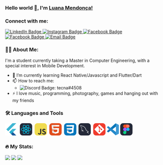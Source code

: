 <!-- PROFILE IDEAS https://www.sitepoint.com/github-profile-readme/?msclkid=61c38ff2aef311ec90c71b9e09d5ff3d -->

<!-- LINK TO THE BUTTONS IDEAS https://dev.to/envoy_/150-badges-for-github-pnk?msclkid=6d81ccf1aeee11ec86763850e8306c32 -->

### Hello world 👋, I'm [Luana Mendonça!](https://github.com/luamendonca21/)

<h3>Connect with me:</h3>
<a href="https://www.linkedin.com/public-profile/settings">
  <img src="https://img.shields.io/badge/LinkedIn-2554da?style=for-the-badge&logo=linkedin&logoColor=white" alt="LinkedIn Badge"/>
</a>
<a href="https://instagram.com/luamendonca21">
  <img src="https://img.shields.io/badge/Instagram-E4405F?style=for-the-badge&logo=instagram&logoColor=white" alt="Instagram Badge"/>
</a>
<a href="https://www.facebook.com/LuanaMendonca00">
  <img src="https://img.shields.io/badge/Facebook-1877F2?style=for-the-badge&logo=facebook&logoColor=white" alt="Facebook Badge"/>
</a>

<a href="https://open.spotify.com/user/11153684721?si=40e260d1e9cc44d3">
  <img src="https://img.shields.io/badge/Spotify-1ED760?&style=for-the-badge&logo=spotify&logoColor=white" alt="Facebook Badge"/>
</a>
<a href="mailto:luamendonca_2000@hotmail.com">
  <img src="https://img.shields.io/badge/Email-D14836?style=for-the-badge&logo=gmail&logoColor=white" alt="Email Badge"/>
</a>

### :woman_technologist: About Me:

I'm a student currently taking a Master in Computer Engineering, with a special interest in Mobile Development.

- 🌱 I’m currently learning React Native/Javascript and Flutter/Dart
- 📫 How to reach me: 
    -  <img width=80 src="https://icons8.com/icons/set/discord-svg?msclkid=30d2fffeaefc11ec920bbb20f3a2c460" alt="Discord Badge"/>: tecna#4508
- ⚡ I love music, programming, photography, games and hanging out with my friends

### 🛠 Languages and Tools

<div>
  <img src="https://github.com/devicons/devicon/blob/master/icons/flutter/flutter-original.svg" title="Flutter" alt="Flutter" width="40" height="40"/>&nbsp;
  <img src="https://github.com/tandpfun/skill-icons/blob/main/icons/React-Dark.svg" title="ReactNative" alt="ReactNative" width="40" height="40"/>&nbsp;
  <img src="https://github.com/tandpfun/skill-icons/blob/main/icons/JavaScript.svg" title="JavaScript" alt="JavaScript" width="40" height="40"/>&nbsp;
  <img src="https://github.com/tandpfun/skill-icons/blob/main/icons/HTML.svg" title="HTML5" alt="HTML" width="40" height="40"/>&nbsp;
  <img src="https://github.com/tandpfun/skill-icons/blob/main/icons/CSS.svg" title="CSS3" alt="CSS" width="40" height="40"/>&nbsp;
  <img src="https://github.com/tandpfun/skill-icons/blob/main/icons/MySQL-Dark.svg" title="MySQL"  alt="MySQL" width="40" height="40"/>&nbsp;
  <img src="https://github.com/tandpfun/skill-icons/blob/main/icons/Git.svg" title="Git" **alt="Git" width="40" height="40"/>
  <img src="https://github.com/devicons/devicon/blob/master/icons/vscode/vscode-original.svg" title="VScode" **alt="VScoed" width="40" height="40"/>
  <img src="https://github.com/tandpfun/skill-icons/blob/main/icons/Figma-Dark.svg" title="Figma" **alt="Figma" width="40" height="40"/>
</div>


### 🔥 My Stats:

  <a title="GitHub Stats">
    <img height=175 align="center" src="https://github-readme-stats.vercel.app/api?username=luamendonca21&show_icons=true&theme=tokyonight">
  </a>
  
  <a title="GitHub Stats">
    <img height=175 align="center" src="https://github-readme-streak-stats.herokuapp.com/?user=luamendonca21&theme=tokyonight">
  </a
 
  <a title="Most Used Languages">
    <img height=175 align="center" src="https://github-readme-stats.vercel.app/api/top-langs/?username=luamendonca21&theme=tokyonight&layout=compact" />
  </a>
  
